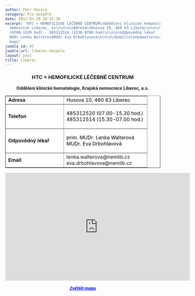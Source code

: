 ```yaml
---
author: Petr Hasala
category: Pro dospělé
date: 2012-02-29 10:22:38
excerpt: "HTC = HEMOFILICKÉ LÉČEBNÉ CENTRUM\nOddělení klinické hematologie, Krajská
  nemocnice Liberec, as\n\n\n\nAdresa\nHusova 10, 460 63 Liberec\n\n\nTelefon\n\n485312520
  (0700-1530 hod)   485312514 (1530-0700 hod)\n\n\n\nOdpovědný lékař          \n\nprim
  MUDr Lenka WalterováMUDr Eva Drbohlavová\n\n\n\nEmail\nlenkawalterova@nemlibczevadrbohlavova@nemlibcz\n\n\n\nZvětšit
  mapu"
joomla_id: 45
joomla_url: liberec-dospele
layout: post
title: Liberec
---
```


<h3 style="text-align: center;"><strong><strong><strong><strong><strong><strong><strong><strong>HTC = HEMOFILICKÉ LÉČEBNÉ CENTRUM</strong></strong></strong></strong></strong></strong></strong></strong></h3>
<p style="text-align: center;"><strong>Oddělení klinické hematologie, Krajská nemocnice Liberec, a.s.</strong></p>
<table style="background-color: #ffffff;" border="1" align="center">
<tbody>
<tr>
<td><strong>Adresa</strong></td>
<td><span style="color: #000000;">Husova 10, 460 63 Liberec</span></td>
</tr>
<tr>
<td><strong>Telefon</strong></td>
<td>
<p><span style="color: #000000;">485312520 (07.00-15.30 hod.)</span>  <br /><span style="color: #000000;"> 485312514 (15.30-07.00 hod.)<br /></span></p>
</td>
</tr>
<tr>
<td><strong>Odpovědný lékař          </strong></td>
<td>
<p><span style="color: #000000;">prim. MUDr. Lenka Walterová<br />MUDr. Eva Drbohlavová<br /></span></p>
</td>
</tr>
<tr>
<td><strong>Email</strong></td>
<td>lenka.walterova@nemlib.cz<br />eva.drbohlavova@nemlib.cz</td>
</tr>
</tbody>
</table>
<p style="text-align: center;"><iframe style="display: block; margin-left: auto; margin-right: auto;" src="http://maps.google.cz/maps?hl=cs&amp;q=Nemocnice,+Husova+10,+460+63+Liberec&amp;ie=UTF8&amp;hq=Nemocnice,+Husova+10,+460+63&amp;hnear=Liberec&amp;t=h&amp;brcurrent=5,0,0&amp;ll=50.769973,15.062191&amp;spn=0.00475,0.012875&amp;z=16&amp;iwloc=A&amp;output=embed" frameborder="0" marginwidth="0" marginheight="0" scrolling="no" width="600" height="350"></iframe><br /><em><strong><span style="font-size: medium;"><small><a href="http://maps.google.cz/maps?hl=cs&amp;q=Nemocnice,+Husova+10,+460+63+Liberec&amp;ie=UTF8&amp;hq=Nemocnice,+Husova+10,+460+63&amp;hnear=Liberec&amp;t=h&amp;brcurrent=5,0,0&amp;ll=50.769973,15.062191&amp;spn=0.00475,0.012875&amp;z=16&amp;iwloc=A&amp;source=embed" style="color: #0000ff; text-align: left;">Zvětšit mapu</a></small></span></strong></em></p>
